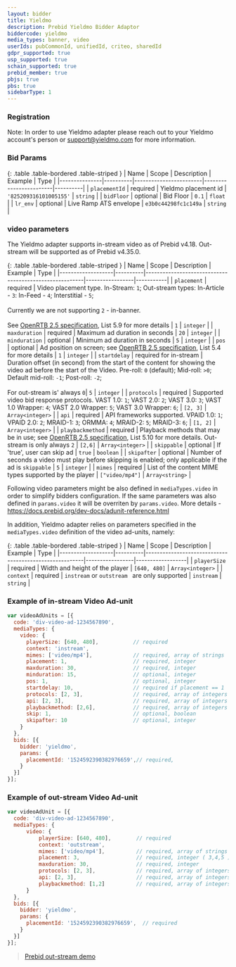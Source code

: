 ```yaml
---
layout: bidder
title: Yieldmo
description: Prebid Yieldmo Bidder Adaptor
biddercode: yieldmo
media_types: banner, video
userIds: pubCommonId, unifiedId, criteo, sharedId
gdpr_supported: true
usp_supported: true
schain_supported: true
prebid_member: true
pbjs: true
pbs: true
sidebarType: 1
---
```


### Registration

Note: In order to use Yieldmo adapter please reach out to your Yieldmo account's person or support@yieldmo.com for more information.

### Bid Params

{: .table .table-bordered .table-striped }
| Name          | Scope    | Description            | Example                | Type     |
|---------------|----------|------------------------|------------------------|----------|
| `placementId` | required |  Yieldmo placement id  | `'825209316101005155'` | `string` |
| `bidFloor`    | optional |       Bid Floor        |         `0.1`          | `float`  |
| `lr_env`      | optional | Live Ramp ATS envelope |  `e3b0c44298fc1c149a`  | `string` |

### video parameters
The Yieldmo adapter supports in-stream video as of Prebid v4.18. Out-stream will be supported as of Prebid v4.35.0. 

{: .table .table-bordered .table-striped }
| Name              | Scope    | Description                                            | Example         | Type      |
|-------------------|----------|--------------------------------------------------------|-----------------|-----------|
| `placement`       | required | Video placement type. In-Stream: `1`; Out-stream types: In-Article - `3`: In-Feed - `4`; Interstitial - `5`; <br/><br/>Currently we are not supporting `2` - in-banner. <br/><br/>See [OpenRTB 2.5 specification](https://www.iab.com/wp-content/uploads/2016/03/OpenRTB-API-Specification-Version-2-5-FINAL.pdf), List 5.9 for more details | `1` | `integer` |
| `maxduration`     | required | Maximum ad duration in seconds                         | `20`            | `integer` |
| `minduration`     | optional | Minimum ad duration in seconds                         | `5`             | `integer` |
| `pos`             | optional | Ad position on screen; see [OpenRTB 2.5 specification](https://www.iab.com/wp-content/uploads/2016/03/OpenRTB-API-Specification-Version-2-5-FINAL.pdf), List 5.4 for more details | `1`  | `integer` |
| `startdelay`      | required for in-stream | Duration offset (in second) from the start of the content for showing the video ad before the start of the Video. Pre-roll: `0` (default); Mid-roll: `>0`; Default mid-roll: `-1`; Post-roll: `-2`; <br/><br/> For out-stream is' always `0`| `5`  | `integer` |
| `protocols`       | required | Supported video bid response protocols. VAST 1.0: `1`; VAST 2.0: `2`; VAST 3.0: `3`; VAST 1.0 Wrapper: `4`; VAST 2.0 Wrapper: `5`; VAST 3.0 Wrapper: `6`; | `[2, 3]`        | `Array<integer>` |
| `api`             | required | API frameworks supported. VPAID 1.0: `1`; VPAID 2.0: `2`; MRAID-1: `3`; ORMMA: `4`; MRAID-2: `5`; MRAID-3: `6`;                                         | `[1, 2]`        | `Array<integer>` |
| `playbackmethod`  | required | Playback methods that may be in use; see [OpenRTB 2.5 specification](https://www.iab.com/wp-content/uploads/2016/03/OpenRTB-API-Specification-Version-2-5-FINAL.pdf), List 5.10 for more details. Out-stream is only always `2` | `[2,6]`  | `Array<integer>` |
| `skippable`       | optional | If 'true', user can skip ad                            | `true`          | `boolean` |
| `skipafter`       | optional | Number of seconds a video must play before skipping is enabled; only applicable if the ad is `skippable` | `5`  | `integer` |
| `mimes`           | required | List of the content MIME types supported by the player | `["video/mp4"]` | `Array<string>`  |

Following video parameters might be also defined in `mediaTypes.video` in order to simplify bidders configuration. If the same parameters was also defined in `params.video` it will be overriten by `params.video`. More details - https://docs.prebid.org/dev-docs/adunit-reference.html

In addition, Yieldmo adapter relies on parameters specified in the `mediaTypes.video` definition of the video ad-units, namely:

{: .table .table-bordered .table-striped }
| Name              | Scope    | Description                                            | Example         | Type             |
|-------------------|----------|--------------------------------------------------------|-----------------|------------------|
| `playerSize`      | required | Width and height of the player                         | `[640, 480]`    | `Array<integer>` |
| `context`         | required | `instream` or `outstream ` are only supported                           | `instream`      | `string`         |

### Example of in-stream Video Ad-unit
```javascript
var videoAdUnits = [{
  code: 'div-video-ad-1234567890',
  mediaTypes: {
    video: {
      playerSize: [640, 480],           // required
      context: 'instream',
      mimes: ['video/mp4'],             // required, array of strings
      placement: 1,                     // required, integer
      maxduration: 30,                  // required, integer
      minduration: 15,                  // optional, integer
      pos: 1,                           // optional, integer
      startdelay: 10,                   // required if placement == 1
      protocols: [2, 3],                // required, array of integers
      api: [2, 3],                      // required, array of integers
      playbackmethod: [2,6],            // required, array of integers
      skip: 1,                          // optional, boolean
      skipafter: 10                     // optional, integer
    }
  },
  bids: [{
    bidder: 'yieldmo',
    params: {
      placementId: '1524592390382976659',// required,
    }
  }]
}];
```
### Example of out-stream Video Ad-unit
```javascript
var videoAdUnit = [{
  code: 'div-video-ad-1234567890',
  mediaTypes: {
      video: {
          playerSize: [640, 480],        // required
          context: 'outstream',
          mimes: ['video/mp4'],          // required, array of strings
          placement: 3,                  // required, integer ( 3,4,5 )
          maxduration: 30,               // required, integer
          protocols: [2, 3],             // required, array of integers
          api: [2, 3],                   // required, array of integers
          playbackmethod: [1,2]          // required, array of integers
      }
  },
  bids: [{
    bidder: 'yieldmo',
    params: {
      placementId: '1524592390382976659',  // required
    }
  }]
}];
```

> [Prebid out-stream demo](https://prebid-outstream-qa.yieldmo.com/prebid-outstream.html)
